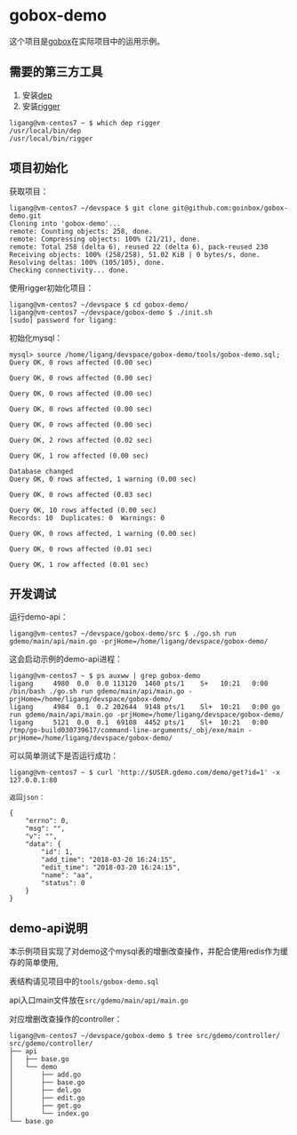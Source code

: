 # gobox-demo

这个项目是[gobox](https://github.com/goinbox)在实际项目中的运用示例。

## 需要的第三方工具

1. 安装[dep](https://golang.github.io/dep/)
1. 安装[rigger](https://github.com/ligang1109/rigger)

```
ligang@vm-centos7 ~ $ which dep rigger
/usr/local/bin/dep
/usr/local/bin/rigger
```

## 项目初始化

获取项目：

```
ligang@vm-centos7 ~/devspace $ git clone git@github.com:goinbox/gobox-demo.git
Cloning into 'gobox-demo'...
remote: Counting objects: 258, done.
remote: Compressing objects: 100% (21/21), done.
remote: Total 258 (delta 6), reused 22 (delta 6), pack-reused 230
Receiving objects: 100% (258/258), 51.02 KiB | 0 bytes/s, done.
Resolving deltas: 100% (105/105), done.
Checking connectivity... done.
```

使用rigger初始化项目：

```
ligang@vm-centos7 ~/devspace $ cd gobox-demo/
ligang@vm-centos7 ~/devspace/gobox-demo $ ./init.sh 
[sudo] password for ligang:
```

初始化mysql：

```
mysql> source /home/ligang/devspace/gobox-demo/tools/gobox-demo.sql;
Query OK, 0 rows affected (0.00 sec)

Query OK, 0 rows affected (0.00 sec)

Query OK, 0 rows affected (0.00 sec)

Query OK, 0 rows affected (0.00 sec)

Query OK, 0 rows affected (0.00 sec)

Query OK, 2 rows affected (0.02 sec)

Query OK, 1 row affected (0.00 sec)

Database changed
Query OK, 0 rows affected, 1 warning (0.00 sec)

Query OK, 0 rows affected (0.03 sec)

Query OK, 10 rows affected (0.00 sec)
Records: 10  Duplicates: 0  Warnings: 0

Query OK, 0 rows affected, 1 warning (0.00 sec)

Query OK, 0 rows affected (0.01 sec)

Query OK, 1 row affected (0.01 sec)
```

## 开发调试

运行demo-api：

```
ligang@vm-centos7 ~/devspace/gobox-demo/src $ ./go.sh run gdemo/main/api/main.go -prjHome=/home/ligang/devspace/gobox-demo/
```

这会启动示例的demo-api进程：

```
ligang@vm-centos7 ~ $ ps auxww | grep gobox-demo
ligang     4980  0.0  0.0 113120  1460 pts/1    S+   10:21   0:00 /bin/bash ./go.sh run gdemo/main/api/main.go -prjHome=/home/ligang/devspace/gobox-demo/
ligang     4984  0.1  0.2 202644  9148 pts/1    Sl+  10:21   0:00 go run gdemo/main/api/main.go -prjHome=/home/ligang/devspace/gobox-demo/
ligang     5121  0.0  0.1  69108  4452 pts/1    Sl+  10:21   0:00 /tmp/go-build030739617/command-line-arguments/_obj/exe/main -prjHome=/home/ligang/devspace/gobox-demo/
```

可以简单测试下是否运行成功：

```
ligang@vm-centos7 ~ $ curl 'http://$USER.gdemo.com/demo/get?id=1' -x 127.0.0.1:80

返回json：

{
    "errno": 0, 
    "msg": "", 
    "v": "", 
    "data": {
        "id": 1, 
        "add_time": "2018-03-20 16:24:15", 
        "edit_time": "2018-03-20 16:24:15", 
        "name": "aa", 
        "status": 0
    }
}
```

## demo-api说明

本示例项目实现了对demo这个mysql表的增删改查操作，并配合使用redis作为缓存的简单使用, 

表结构请见项目中的`tools/gobox-demo.sql`

api入口main文件放在`src/gdemo/main/api/main.go`

对应增删改查操作的controller：

```
ligang@vm-centos7 ~/devspace/gobox-demo $ tree src/gdemo/controller/
src/gdemo/controller/
├── api
│   ├── base.go
│   └── demo
│       ├── add.go
│       ├── base.go
│       ├── del.go
│       ├── edit.go
│       ├── get.go
│       └── index.go
└── base.go
```

